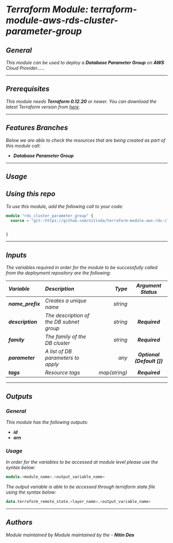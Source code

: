 # _Terraform Module: terraform-module-aws-rds-cluster-parameter-group_


## _General_

_This module can be used to deploy a_ _**Database Parameter Group** on **AWS** Cloud Provider......_


---

## _Prerequisites_

_This module needs **Terraform 0.12.20** or newer._
_You can download the latest Terraform version from_ [_here_](https://www.terraform.io/downloads.html).



---

## _Features Branches_

_Below we are able to check the resources that are being created as part of this module call:_

- _**Database Parameter Group**_


---

## _Usage_

## _Using this repo_

_To use this module, add the following call to your code:_

```tf
module "rds_cluster_parameter_group" {
  source = "git::https://github.com/nitinda/terraform-module-aws-rds-cluster-parameter-group.git?ref=master"


}
```


---

## _Inputs_

_The variables required in order for the module to be successfully called from the deployment repository are the following:_

|**_Variable_** | **_Description_** | **_Type_** | **_Argument Status_** |
|:----|:----|-----:|:---:|
| **_name\_prefix_** | _Creates a unique name_ | _string_ |
| **_description_** | _The description of the DB subnet group_ | _string_ | **_Required_** |
| **_family_** | _The family of the DB cluster_ | _string_ | **_Required_** |
| **_parameter_** | _A list of DB parameters to apply_ | _any_ | **_Optional (Default [])_** |
| **_tags_** | _Resource tags_ | _map(string)_ | **_Required_** |


---


## _Outputs_

### _General_

_This module has the following outputs:_


* **_id_**
* **_arn_**


### _Usage_

_In order for the variables to be accessed at module level please use the syntax below:_

```tf
module.<module_name>.<output_variable_name>
```


_The output variable is able to be accessed through terraform state file using the syntax below:_

```tf
data.terraform_remote_state.<layer_name>.<output_variable_name>
```

---



## _Authors_

_Module maintained by Module maintained by the -_ **_Nitin Das_**
